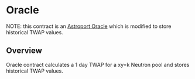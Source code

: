 # Oracle
NOTE: this contract is an [Astroport Oracle](https://docs.astroport.fi/docs/develop/smart-contracts/oracle) which is modified to store historical TWAP values.
## Overview
Oracle contract calculates a 1 day TWAP for a xy=k Neutron pool and stores historical TWAP values. 

